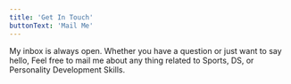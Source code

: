 ```yaml
---
title: 'Get In Touch'
buttonText: 'Mail Me'
---
```


My inbox is always open. Whether you have a question or just want to say hello, Feel free to mail me about any thing related to Sports, DS, or Personality Development Skills.
